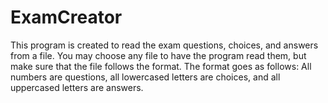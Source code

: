 # ExamCreator
This program is created to read the exam questions, choices, and answers from a file. You may choose any file to have the program read them, but make sure that the file follows the format. The format goes as follows: All numbers are questions, all lowercased letters are choices, and all uppercased letters are answers.

